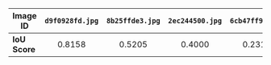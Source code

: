 | Image ID  	| `d9f0928fd.jpg` 	| `8b25ffde3.jpg` 	| `2ec244500.jpg` 	| `6cb47ff9b.jpg` 	| `b6ff22c8e.jpg` 	| `Mean Value`
|-----------	|:---------------:	|:-----------------:	|:-----------------:	|:-----------------:	|:-----------------:	|:-----------------:	|
| **IoU Score** 	|      0.8158     	|      0.5205     	|      0.4000     	|      0.2319     	|      0.7591     	|       0.5455    	| 	